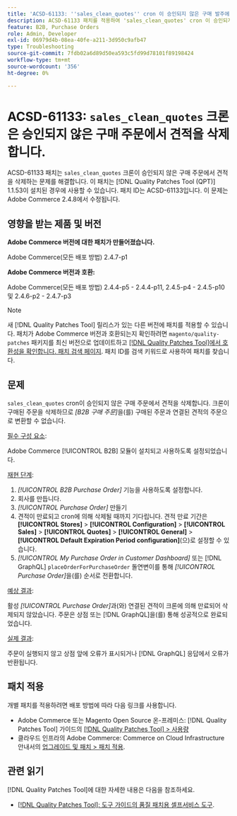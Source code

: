 ```yaml
---
title: 'ACSD-61133: ''sales_clean_quotes'' cron 이 승인되지 않은 구매 발주에서 견적을 삭제합니다.'
description: ACSD-61133 패치를 적용하여 'sales_clean_quotes' cron 이 승인되지 않은 구매 발주에서 견적을 삭제하는 Adobe Commerce 문제를 수정합니다.
feature: B2B, Purchase Orders
role: Admin, Developer
exl-id: 06979d4b-08ea-40fe-a211-3d950c9afb47
type: Troubleshooting
source-git-commit: 7fdb02a6d89d50ea593c5fd99d78101f89198424
workflow-type: tm+mt
source-wordcount: '356'
ht-degree: 0%

---
```


# ACSD-61133: `sales_clean_quotes` 크론은 승인되지 않은 구매 주문에서 견적을 삭제합니다.

ACSD-61133 패치는 `sales_clean_quotes` 크론이 승인되지 않은 구매 주문에서 견적을 삭제하는 문제를 해결합니다. 이 패치는 [!DNL Quality Patches Tool (QPT)] 1.1.53이 설치된 경우에 사용할 수 있습니다. 패치 ID는 ACSD-61133입니다. 이 문제는 Adobe Commerce 2.4.8에서 수정됩니다.

## 영향을 받는 제품 및 버전

**Adobe Commerce 버전에 대한 패치가 만들어졌습니다.**

Adobe Commerce(모든 배포 방법) 2.4.7-p1

**Adobe Commerce 버전과 호환:**

Adobe Commerce(모든 배포 방법) 2.4.4-p5 - 2.4.4-p11, 2.4.5-p4 - 2.4.5-p10 및 2.4.6-p2 - 2.4.7-p3

>[!NOTE]
>
>새 [!DNL Quality Patches Tool] 릴리스가 있는 다른 버전에 패치를 적용할 수 있습니다. 패치가 Adobe Commerce 버전과 호환되는지 확인하려면 `magento/quality-patches` 패키지를 최신 버전으로 업데이트하고 [[!DNL Quality Patches Tool]에서 호환성을 확인합니다. 패치 검색 페이지](https://experienceleague.adobe.com/tools/commerce-quality-patches/index.html). 패치 ID를 검색 키워드로 사용하여 패치를 찾습니다.

## 문제

`sales_clean_quotes` cron이 승인되지 않은 구매 주문에서 견적을 삭제합니다. 크론이 구매된 주문을 삭제하므로 *[B2B 구매 주문]*&#x200B;을(를) 구매된 주문과 연결된 견적의 주문으로 변환할 수 없습니다.

<u>필수 구성 요소</u>:

Adobe Commerce [!UICONTROL B2B] 모듈이 설치되고 사용하도록 설정되었습니다.

<u>재현 단계</u>:

1. *[!UICONTROL B2B Purchase Order]* 기능을 사용하도록 설정합니다.
1. 회사를 만듭니다.
1. *[!UICONTROL Purchase Order]* 만들기
1. 견적이 만료되고 cron에 의해 삭제될 때까지 기다립니다. 견적 만료 기간은 **[!UICONTROL Stores]** > **[!UICONTROL Configuration]** > **[!UICONTROL Sales]** > **[!UICONTROL Quotes]** > **[!UICONTROL General]** > **[!UICONTROL Default Expiration Period configuration]**(으)로 설정할 수 있습니다.
1. *[!UICONTROL My Purchase Order in Customer Dashboard]* 또는 [!DNL GraphQL] `placeOrderForPurchaseOrder` 돌연변이를 통해 *[!UICONTROL Purchase Order]*&#x200B;을(를) 순서로 전환합니다.

<u>예상 결과</u>:

활성 *[!UICONTROL Purchase Order]*&#x200B;과(와) 연결된 견적이 크론에 의해 만료되어 삭제되지 않았습니다. 주문은 상점 또는 [!DNL GraphQL]을(를) 통해 성공적으로 완료되었습니다.

<u>실제 결과</u>:

주문이 실행되지 않고 상점 앞에 오류가 표시되거나 [!DNL GraphQL] 응답에서 오류가 반환됩니다.

## 패치 적용

개별 패치를 적용하려면 배포 방법에 따라 다음 링크를 사용합니다.

* Adobe Commerce 또는 Magento Open Source 온-프레미스: [!DNL Quality Patches Tool] 가이드의 [[!DNL Quality Patches Tool] > 사용량](/help/tools/quality-patches-tool/usage.md)
* 클라우드 인프라의 Adobe Commerce: Commerce on Cloud Infrastructure 안내서의 [업그레이드 및 패치 > 패치 적용](https://experienceleague.adobe.com/docs/commerce-cloud-service/user-guide/develop/upgrade/apply-patches.html).

## 관련 읽기

[!DNL Quality Patches Tool]에 대한 자세한 내용은 다음을 참조하세요.

* [[!DNL Quality Patches Tool]: 도구 가이드의 품질 패치용 셀프서비스 도구](/help/tools/quality-patches-tool/quality-patches-tool-to-self-serve-quality-patches.md).
